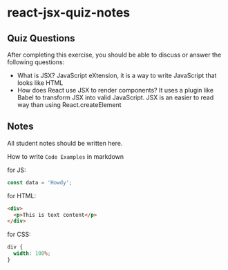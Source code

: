 # react-jsx-quiz-notes

## Quiz Questions

After completing this exercise, you should be able to discuss or answer the following questions:

- What is JSX?
  JavaScript eXtension, it is a way to write JavaScript that looks like HTML
- How does React use JSX to render components?
  It uses a plugin like Babel to transform JSX into valid JavaScript. JSX is an easier to read way than using React.createElement

## Notes

All student notes should be written here.

How to write `Code Examples` in markdown

for JS:

```javascript
const data = 'Howdy';
```

for HTML:

```html
<div>
  <p>This is text content</p>
</div>
```

for CSS:

```css
div {
  width: 100%;
}
```
